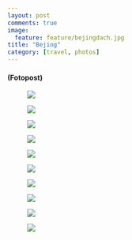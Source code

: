 ```yaml
---
layout: post
comments: true
image: 
  feature: feature/bejingdach.jpg
title: "Bejing"
category: [travel, photos]
---
```


#### (Fotopost)

<figure>
	<a href="{{ site.url }}/images/p/2012_china/bejing/P9260608.jpg"><img src="{{ site.url }}/images/p/2012_china/bejing/P9260608_tn.jpg"></a>
	<figcaption></figcaption>
</figure>
<figure>
	<a href="{{ site.url }}/images/p/2012_china/bejing/P9260639.jpg"><img src="{{ site.url }}/images/p/2012_china/bejing/P9260639_tn.jpg"></a>
	<figcaption></figcaption>
</figure>
<figure>
	<a href="{{ site.url }}/images/p/2012_china/bejing/P9260640.jpg"><img src="{{ site.url }}/images/p/2012_china/bejing/P9260640_tn.jpg"></a>
	<figcaption></figcaption>
</figure>
<figure>
	<a href="{{ site.url }}/images/p/2012_china/bejing/P9260648.jpg"><img src="{{ site.url }}/images/p/2012_china/bejing/P9260648_tn.jpg"></a>
	<figcaption></figcaption>
</figure>
<figure>
	<a href="{{ site.url }}/images/p/2012_china/bejing/P9260657.jpg"><img src="{{ site.url }}/images/p/2012_china/bejing/P9260657_tn.jpg"></a>
	<figcaption></figcaption>
</figure>
<figure>
	<a href="{{ site.url }}/images/p/2012_china/bejing/P9260675.jpg"><img src="{{ site.url }}/images/p/2012_china/bejing/P9260675_tn.jpg"></a>
	<figcaption></figcaption>
</figure>
<figure>
	<a href="{{ site.url }}/images/p/2012_china/bejing/P9280822.jpg"><img src="{{ site.url }}/images/p/2012_china/bejing/P9280822_tn.jpg"></a>
	<figcaption></figcaption>
</figure>
<figure>
	<a href="{{ site.url }}/images/p/2012_china/bejing/P9280833.jpg"><img src="{{ site.url }}/images/p/2012_china/bejing/P9280833_tn.jpg"></a>
	<figcaption></figcaption>
</figure>
<figure>
	<a href="{{ site.url }}/images/p/2012_china/bejing/P9280843.jpg"><img src="{{ site.url }}/images/p/2012_china/bejing/P9280843_tn.jpg"></a>
	<figcaption></figcaption>
</figure>
<figure>
	<a href="{{ site.url }}/images/p/2012_china/bejing/P9280876.jpg"><img src="{{ site.url }}/images/p/2012_china/bejing/P9280876_tn.jpg"></a>
	<figcaption></figcaption>
</figure>